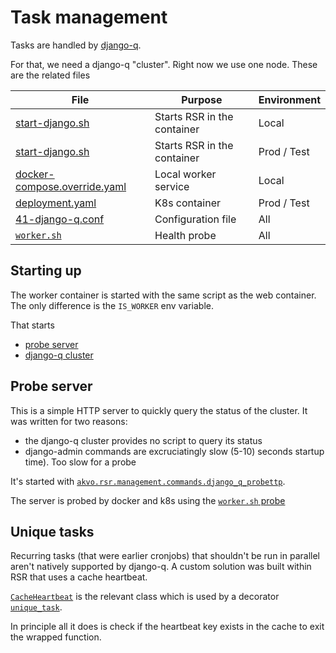 # Task management

Tasks are handled by [django-q].

For that, we need a django-q "cluster".
Right now we use one node.
These are the related files

| File                                                 | Purpose                     | Environment |
|------------------------------------------------------|-----------------------------|-------------|
| [start-django.sh][start-test]                        | Starts RSR in the container | Local       |
| [start-django.sh][start-prod]                        | Starts RSR in the container | Prod / Test |
| [docker-compose.override.yaml][dc-override]          | Local worker service        | Local       |
| [deployment.yaml]                                    | K8s container               | Prod / Test |
| [41-django-q.conf]                                   | Configuration file          | All         |
| [`worker.sh`][worker probe]                          | Health probe                | All         |


## Starting up

The worker container is started with the same script as the web container.
The only difference is the `IS_WORKER` env variable.

That starts

 - [probe server](#probe-server)
 - [django-q cluster]

## Probe server

This is a simple HTTP server to quickly query the status of the cluster.
It was written for two reasons:

 - the django-q cluster provides no script to query its status
 - django-admin commands are excruciatingly slow (5-10) seconds startup time).
   Too slow for a probe

It's started with [`akvo.rsr.management.commands.django_q_probettp`](#django_q_probettp).

The server is probed by docker and k8s using the [`worker.sh` probe][worker probe]

## Unique tasks

Recurring tasks (that were earlier cronjobs) that shouldn't be run in parallel aren't natively supported by django-q.
A custom solution was built within RSR that uses a cache heartbeat.

[`CacheHeartbeat`](#CacheHeartbeat) is the relevant class
 which is used by a decorator [`unique_task`](#unique_task).

In principle all it does is check if the heartbeat key exists in the cache to exit the wrapped function.

[41-django-q.conf]: https://github.com/akvo/akvo-rsr/blob/master/akvo/settings/41-django-q.conf
[deployment.yaml]: https://github.com/akvo/akvo-rsr/blob/66eaa83ccd769a576c5d167547ae21fe8f85a006/ci/k8s/deployment.yml#L206-L226
[dc-override]: https://github.com/akvo/akvo-rsr/blob/master/docker-compose.override.yml
[django-q]: https://django-q.readthedocs.io/en/latest/
[django-q cluster]: https://django-q.readthedocs.io/en/latest/cluster.html
[start-test]: https://github.com/akvo/akvo-rsr/blob/66eaa83ccd769a576c5d167547ae21fe8f85a006/scripts/docker/dev/start-django.sh#L31
[start-prod]: https://github.com/akvo/akvo-rsr/blob/66eaa83ccd769a576c5d167547ae21fe8f85a006/scripts/docker/prod/start-django.sh#L42
[worker probe]: https://github.com/akvo/akvo-rsr/blob/master/scripts/probes/worker.sh
